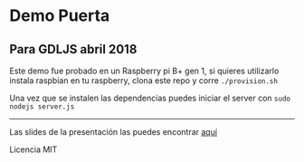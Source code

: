 # Demo Puerta
## Para GDLJS abril 2018

Este demo fue probado en un Raspberry pi B+ gen 1, si quieres utilizarlo
instala raspbian en tu raspberry, clona este repo y corre `./provision.sh`

Una vez que se instalen las dependencias puedes iniciar el server con
`sudo nodejs server.js`

---

Las slides de la presentación las puedes encontrar [aquí](https://docs.google.com/presentation/d/1-Yf4GdFbEvdbhrvlRKpE-RilvzVuxAKZcbDsfHX4juo)

Licencia MIT

